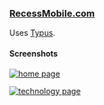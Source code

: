 ### [RecessMobile.com](http://recessmobile.com)

Uses [Typus](https://github.com/fesplugas/typus). 

#### Screenshots

[![home page](http://dl.dropbox.com/u/225019/rm-app-screenshots/RecessMobile.com/thumb_SMS%20Integration%20%2B%20Mobile%20Application%20Development%20%7C%20Recess%20Mobile%2C%20Inc..png)](http://dl.dropbox.com/u/225019/rm-app-screenshots/RecessMobile.com/SMS%20Integration%20%2B%20Mobile%20Application%20Development%20%7C%20Recess%20Mobile%2C%20Inc..png)

[![technology page](http://dl.dropbox.com/u/225019/rm-app-screenshots/RecessMobile.com/thumb_SMS%20APIs%20%2B%20a%20Flexible%20Messaging%20Platform%20%7C%20Recess%20Mobile%2C%20Inc..png)](http://dl.dropbox.com/u/225019/rm-app-screenshots/RecessMobile.com/SMS%20APIs%20%2B%20a%20Flexible%20Messaging%20Platform%20%7C%20Recess%20Mobile%2C%20Inc..png)